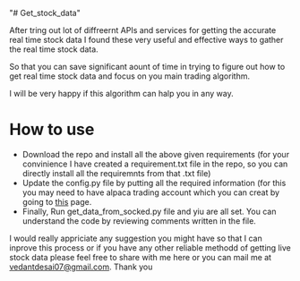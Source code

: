 "# Get_stock_data" 

After tring out lot of diffreernt APIs and services for getting the accurate real time stock data I found these very useful and effective ways to gather the real time stock data.

So that you can save significant aount of time in trying to figure out how to get real time stock data and focus on you main trading algorithm.

I will be very happy if this algorithm can halp you in any way.

# How to use

* Download the repo and install all the above given requirements (for your convinience I have created a requirement.txt file in the repo, so you can directly install all the requiremnts from that .txt file)
* Update the config.py file by putting all the required information (for this you may need to have alpaca trading account which you can creat by going to [this]( https://app.alpaca.markets/login) page.
* Finally, Run get_data_from_socked.py file and yiu are all set. You can understand the code by reviewing comments written in the file.

I would really appriciate any suggestion you might have so that I can inprove this process or if you have any other reliable methodd of getting live stock data please feel free to share with me here or you can mail me at vedantdesai07@gmail.com. Thank you
